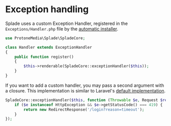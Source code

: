 # Exception handling

Splade uses a custom Exception Handler, registered in the `Exceptions/Handler.php` file by the [automatic installer](/automatic-installation.md).

```php
use ProtoneMedia\Splade\SpladeCore;

class Handler extends ExceptionHandler
{
    public function register()
    {
        $this->renderable(SpladeCore::exceptionHandler($this));
    }
}
```

If you want to add a custom handler, you may pass a second argument with a closure. This implementation is similar to Laravel's [default implementation](https://laravel.com/docs/9.x/errors#rendering-exceptions).

```php
SpladeCore::exceptionHandler($this, function (Throwable $e, Request $request) {
    if ($e instanceof HttpException && $e->getStatusCode() === 419) {
        return new RedirectResponse('/login?reason=timeout');
    }
});
```